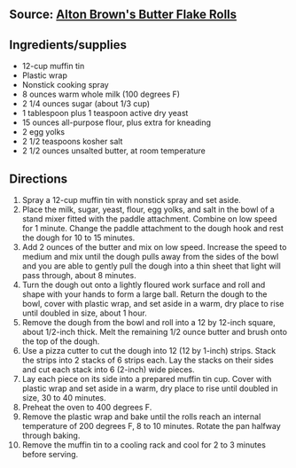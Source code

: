 ## Source: [Alton Brown's Butter Flake Rolls](https://www.foodnetwork.com/recipes/alton-brown/butter-flake-rolls-recipe-1924032)

## Ingredients/supplies
* 12-cup muffin tin
* Plastic wrap
* Nonstick cooking spray
* 8 ounces warm whole milk (100 degrees F)
* 2 1/4 ounces sugar (about 1/3 cup)
* 1 tablespoon plus 1 teaspoon active dry yeast
* 15 ounces all-purpose flour, plus extra for kneading
* 2 egg yolks
* 2 1/2 teaspoons kosher salt
* 2 1/2 ounces unsalted butter, at room temperature

## Directions
1. Spray a 12-cup muffin tin with nonstick spray and set aside.
2. Place the milk, sugar, yeast, flour, egg yolks, and salt in the bowl of a stand mixer fitted with the paddle attachment. Combine on low speed for 1 minute. Change the paddle attachment to the dough hook and rest the dough for 10 to 15 minutes.
3. Add 2 ounces of the butter and mix on low speed. Increase the speed to medium and mix until the dough pulls away from the sides of the bowl and you are able to gently pull the dough into a thin sheet that light will pass through, about 8 minutes.
4. Turn the dough out onto a lightly floured work surface and roll and shape with your hands to form a large ball. Return the dough to the bowl, cover with plastic wrap, and set aside in a warm, dry place to rise until doubled in size, about 1 hour.
5. Remove the dough from the bowl and roll into a 12 by 12-inch square, about 1/2-inch thick. Melt the remaining 1/2 ounce butter and brush onto the top of the dough.
6. Use a pizza cutter to cut the dough into 12 (12 by 1-inch) strips. Stack the strips into 2 stacks of 6 strips each. Lay the stacks on their sides and cut each stack into 6 (2-inch) wide pieces.
7. Lay each piece on its side into a prepared muffin tin cup. Cover with plastic wrap and set aside in a warm, dry place to rise until doubled in size, 30 to 40 minutes.
8. Preheat the oven to 400 degrees F.
9. Remove the plastic wrap and bake until the rolls reach an internal temperature of 200 degrees F, 8 to 10 minutes. Rotate the pan halfway through baking.
10. Remove the muffin tin to a cooling rack and cool for 2 to 3 minutes before serving.
